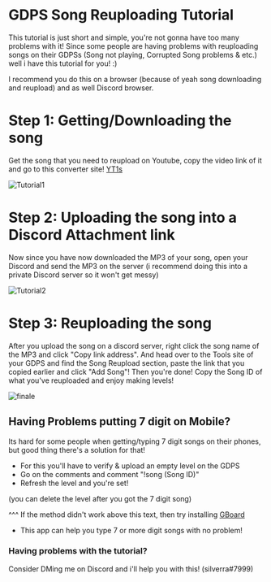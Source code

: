 # GDPS Song Reuploading Tutorial
This tutorial is just short and simple, you're not gonna have too many problems with it!
Since some people are having problems with reuploading songs on their GDPSs (Song not playing, Corrupted Song problems & etc.) well i have this tutorial for you! :)

I recommend you do this on a browser (because of yeah song downloading and reupload) and as well Discord browser.

# Step 1: Getting/Downloading the song
Get the song that you need to reupload on Youtube, copy the video link of it and go to this converter site!
[YT1s](https://yt1s.com/en151)

![Tutorial1](https://media.discordapp.net/attachments/923938269698334721/940143829783293972/tutorial1.png)

# Step 2: Uploading the song into a Discord Attachment link
Now since you have now downloaded the MP3 of your song, open your Discord and send the MP3 on the server (i recommend doing this into a private Discord server so it won't get messy)

![Tutorial2](https://media.discordapp.net/attachments/923938269698334721/940146933320790076/unknown.png)

# Step 3: Reuploading the song
After you upload the song on a discord server, right click the song name of the MP3 and click "Copy link address". And head over to the Tools site of your GDPS and find the Song Reupload section, paste the link that you copied earlier and click "Add Song"! Then you're done! Copy the Song ID of what you've reuploaded and enjoy making levels!

![finale](https://media.discordapp.net/attachments/923938269698334721/940150659725013032/finale.png)

## Having Problems putting 7 digit on Mobile?
Its hard for some people when getting/typing 7 digit songs on their phones, but good thing there's a solution for that!

- For this you'll have to verify & upload an empty level on the GDPS
- Go on the comments and comment "!song (Song ID)"
- Refresh the level and you're set!

(you can delete the level after you got the 7 digit song)

^^^
If the method didn't work above this text, then try installing [GBoard](https://play.google.com/store/apps/details?id=com.google.android.inputmethod.latin&hl=en&gl=US)

- This app can help you type 7 or more digit songs with no problem!

### Having problems with the tutorial?
Consider DMing me on Discord and i'll help you with this! (silverra#7999)

